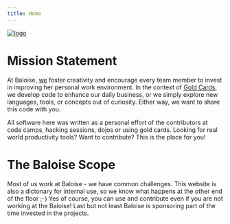 ```yaml
---
title: Home
---
```


[![logo](https://rawgit.com/baloise/baloise-bootstrap/gh-pages/assets/img/baloise-group-logo-blue.svg)](https://www.baloise.com)

# Mission Statement

At Baloise, [we](https://github.com/orgs/baloise/people) foster creativity and encourage every team member to invest in improving her personal work environment.
In the context of [Gold Cards](https://github.com/baloise/goldcards/labels/goldcard), we develop code to enhance our daily business, or we simply explore new languages, tools, or concepts out of curiosity. Either way, we want to share this code with you.

All software here was written as a personal effort of the contributors at code camps, hacking sessions, dojos or using gold cards. Looking for real world productivity tools? Want to contribute? This is the place for you!

# The Baloise Scope

Most of us work at Baloise - we have common challenges.
This website is also a dictonary for internal use, so we know what happens at the other end of the floor ;-)
Yes of course, you can use and contribute even if you are not working at the Baloise!
Last but not least Baloise is sponsoring part of the time invested in the projects.
